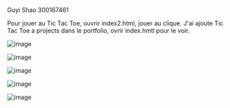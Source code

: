 Guyi Shao 300167461

Pour jouer au Tic Tac Toe, ouvrir index2.html, jouer au clique.
J'ai ajoute Tic Tac Toe a projects dans le portfolio, ovrir index.hmtl pour le voir.



![image](https://github.com/shaoguyi/yatzy/assets/114022474/9ccb3a41-9e86-4b9e-ab24-83716b1a48ed)


![image](https://github.com/shaoguyi/yatzy/assets/114022474/2f4b188b-cc05-4fe9-aab7-864fde77e461)



![image](https://github.com/shaoguyi/yatzy/assets/114022474/60d3562a-a207-48f1-90e1-32ddf008f0a0)



![image](https://github.com/shaoguyi/yatzy/assets/114022474/4a6af2ba-0ba6-4236-9e08-762db50b20df)



![image](https://github.com/shaoguyi/yatzy/assets/114022474/85be47ab-c1a8-42cd-9750-409df0d85d19)
